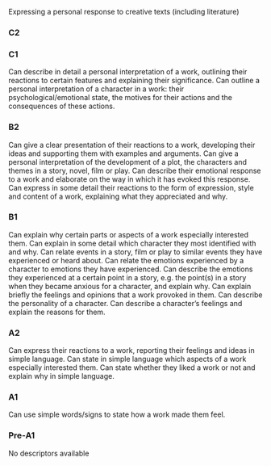 Expressing a personal response to creative texts (including literature)
### C2

### C1
Can describe in detail a personal interpretation of a work, outlining their reactions to certain features and explaining their significance.
Can outline a personal interpretation of a character in a work: their psychological/emotional state, the motives for their actions and the consequences of these actions.
### B2
Can give a clear presentation of their reactions to a work, developing their ideas and supporting them with examples and arguments.
Can give a personal interpretation of the development of a plot, the characters and themes in a story, novel, film or play.
Can describe their emotional response to a work and elaborate on the way in which it has evoked this response.
Can express in some detail their reactions to the form of expression, style and content of a work, explaining what they appreciated and why.
### B1
Can explain why certain parts or aspects of a work especially interested them.
Can explain in some detail which character they most identified with and why.
Can relate events in a story, film or play to similar events they have experienced or heard about.
Can relate the emotions experienced by a character to emotions they have experienced.
Can describe the emotions they experienced at a certain point in a story, e.g. the point(s) in a story when they became anxious for a character, and explain why.
Can explain briefly the feelings and opinions that a work provoked in them.
Can describe the personality of a character.
Can describe a character’s feelings and explain the reasons for them.
### A2
Can express their reactions to a work, reporting their feelings and ideas in simple language.
Can state in simple language which aspects of a work especially interested them.
Can state whether they liked a work or not and explain why in simple language.
### A1
Can use simple words/signs to state how a work made them feel.
### Pre-A1
No descriptors available